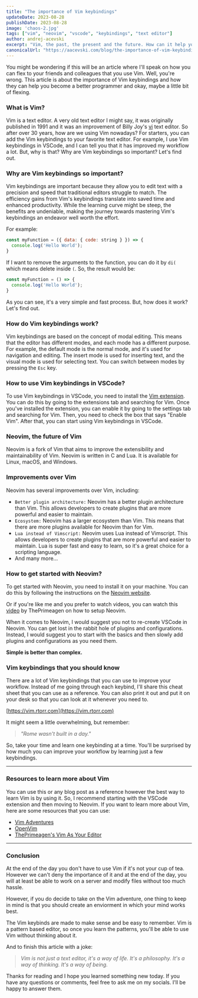 ```yaml
---
title: "The importance of Vim keybindings"
updateDate: 2023-08-28
publishDate: 2023-08-28
image: 'chaos-2.jpg'
tags: ["vim", "neovim", "vscode", "keybindings", "text editor"]
author: andrej-acevski
excerpt: "Vim, the past, the present and the future. How can it help you become more productive and efficient in your day to day life as a developer?"
canonicalUrl: "https://aacevski.com/blog/the-importance-of-vim-keybindings"
---
```


You might be wondering if this will be an article where I'll speak on how you can flex to your friends and colleagues that you use Vim. Well, you're wrong. This article is about the importance of Vim keybindings and how they can help you become a better programmer and okay, maybe a little bit of flexing.

### What is Vim?

Vim is a text editor. A very old text editor I might say, it was originally published in 1991 and it was an improvement of Billy Joy's [vi](https://www.cs.colostate.edu/helpdocs/vi.html) text editor.
So after over 30 years, how are we using Vim nowadays? For starters, you can add the Vim keybindings to your favorite text editor. For example, I use Vim keybindings in VSCode, and I can tell you that it has improved my workflow a lot. But, why is that? Why are Vim keybindings so important? Let's find out.

### Why are Vim keybindings so important?

Vim keybindings are important because they allow you to edit text with a precision and speed that traditional editors struggle to match. The efficiency gains from Vim's keybindings translate into saved time and enhanced productivity. While the learning curve might be steep, the benefits are undeniable, making the journey towards mastering Vim's keybindings an endeavor well worth the effort.

For example: 

```js
const myFunction = ({ data: { code: string } }) => {
  console.log('Hello World');
}
```

If I want to remove the arguments to the function, you can do it by `di(` which means delete inside `(`. So, the result would be:
```js
const myFunction = () => {
  console.log('Hello World');
}
```

As you can see, it's a very simple and fast process. But, how does it work? Let's find out.

### How do Vim keybindings work?

Vim keybindings are based on the concept of modal editing. This means that the editor has different modes, and each mode has a different purpose. For example, the default mode is the normal mode, and it's used for navigation and editing. The insert mode is used for inserting text, and the visual mode is used for selecting text. You can switch between modes by pressing the `Esc` key.

### How to use Vim keybindings in VSCode?

To use Vim keybindings in VSCode, you need to install the [Vim extension](https://marketplace.visualstudio.com/items?itemName=vscodevim.vim). You can do this by going to the extensions tab and searching for Vim. Once you've installed the extension, you can enable it by going to the settings tab and searching for Vim. Then, you need to check the box that says "Enable Vim". After that, you can start using Vim keybindings in VSCode.

### Neovim, the future of Vim

Neovim is a fork of Vim that aims to improve the extensibility and maintainability of Vim. Neovim is written in C and Lua. It is available for Linux, macOS, and Windows.

### Improvements over Vim

Neovim has several improvements over Vim, including:
   - `Better plugin architecture:` Neovim has a better plugin architecture than Vim. This allows developers to create plugins that are more powerful and easier to maintain.
   - `Ecosystem:` Neovim has a larger ecosystem than Vim. This means that there are more plugins available for Neovim than for Vim.
   - `Lua instead of Vimscript:` Neovim uses Lua instead of Vimscript. This allows developers to create plugins that are more powerful and easier to maintain. Lua is super fast and easy to learn, so it's a great choice for a scripting language.
   - And many more...

###  How to get started with Neovim?

To get started with Neovim, you need to install it on your machine. You can do this by following the instructions on the [Neovim website](https://neovim.io/).

Or if you're like me and you prefer to watch videos, you can watch this [video](https://www.youtube.com/watch?v=w7i4amO_zaE) by ThePrimeagen on how to setup Neovim.

When it comes to Neovim, I would suggest you not to re-create VSCode in Neovim. You can get lost in the rabbit hole of plugins and configurations. Instead, I would suggest you to start with the basics and then slowly add plugins and configurations as you need them.

**Simple is better than complex.**

### Vim keybindings that you should know

There are a lot of Vim keybindings that you can use to improve your workflow. Instead of me going through each keybind, I'll share this cheat sheet that you can use as a reference. You can also print it out and put it on your desk so that you can look at it whenever you need to.

[https://vim.rtorr.com](https://vim.rtorr.com)

It might seem a little overwhelming, but remember: 
> _"Rome wasn't built in a day."_

So, take your time and learn one keybinding at a time. You'll be surprised by how much you can improve your workflow by learning just a few keybindings.

---

### Resources to learn more about Vim

You can use this or any blog post as a reference however the best way to learn Vim is by using it. So, I recommend starting with the VSCode extension and then moving to Neovim. If you want to learn more about Vim, here are some resources that you can use:
- [Vim Adventures](https://vim-adventures.com/)
- [OpenVim](https://www.openvim.com/)
- [ThePrimeagen's Vim As Your Editor](https://www.youtube.com/playlist?list=PLm323Lc7iSW_wuxqmKx_xxNtJC_hJbQ7R) 

---

### Conclusion

At the end of the day you don't have to use Vim if it's not your cup of tea. However we can't deny the importance of it and at the end of the day, you will at least be able to work on a server and modify files without too much hassle. 

However, if you do decide to take on the Vim adventure, one thing to keep in mind is that you should create an enviorment in which your mind works best.

The Vim keybinds are made to make sense and be easy to remember.
Vim is a pattern based editor, so once you learn the patterns, you'll be able to use Vim without thinking about it.

And to finish this article with a joke:
> _Vim is not just a text editor, it's a way of life. It's a philosophy. It's a way of thinking. It's a way of being._

Thanks for reading and I hope you learned something new today. If you have any questions or comments, feel free to ask me on my socials. I'll be happy to answer them. 